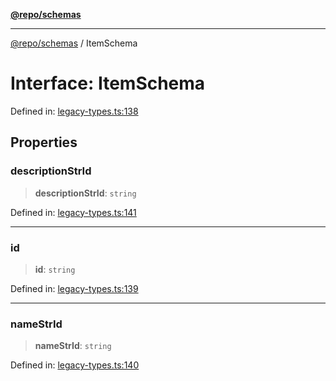 [**@repo/schemas**](../README.md)

***

[@repo/schemas](../globals.md) / ItemSchema

# Interface: ItemSchema

Defined in: [legacy-types.ts:138](https://github.com/alexqguo/drinking-board-game-v3/blob/ec7abd0ff51ebbb80af13ca3c5b158ba2e0616aa/packages/schemas/src/legacy-types.ts#L138)

## Properties

### descriptionStrId

> **descriptionStrId**: `string`

Defined in: [legacy-types.ts:141](https://github.com/alexqguo/drinking-board-game-v3/blob/ec7abd0ff51ebbb80af13ca3c5b158ba2e0616aa/packages/schemas/src/legacy-types.ts#L141)

***

### id

> **id**: `string`

Defined in: [legacy-types.ts:139](https://github.com/alexqguo/drinking-board-game-v3/blob/ec7abd0ff51ebbb80af13ca3c5b158ba2e0616aa/packages/schemas/src/legacy-types.ts#L139)

***

### nameStrId

> **nameStrId**: `string`

Defined in: [legacy-types.ts:140](https://github.com/alexqguo/drinking-board-game-v3/blob/ec7abd0ff51ebbb80af13ca3c5b158ba2e0616aa/packages/schemas/src/legacy-types.ts#L140)
